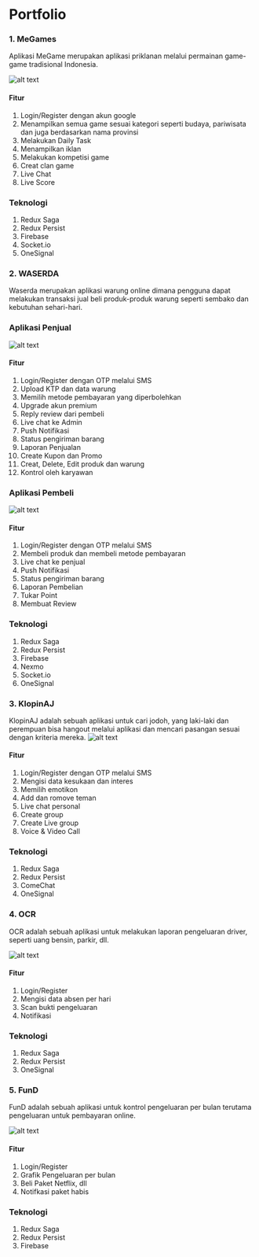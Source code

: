 # Portfolio
### 1. MeGames
  Aplikasi MeGame merupakan aplikasi priklanan melalui permainan game-game tradisional Indonesia.
  
  ![alt text](https://github.com/raka7/portfolio/blob/main/MeGems.png)
  
  #### Fitur
  1. Login/Register dengan akun google
  2. Menampilkan semua game sesuai kategori seperti budaya, pariwisata dan juga berdasarkan nama provinsi
  3. Melakukan Daily Task
  4. Menampilkan iklan
  5. Melakukan kompetisi game
  6. Creat clan game
  7. Live Chat
  8. Live Score
  
  ### Teknologi
  1. Redux Saga
  2. Redux Persist
  3. Firebase
  4. Socket.io
  5. OneSignal

### 2. WASERDA
  Waserda merupakan aplikasi warung online dimana pengguna dapat melakukan transaksi jual beli produk-produk warung seperti sembako dan kebutuhan sehari-hari.
  
  ### Aplikasi Penjual
  ![alt text](https://github.com/raka7/portfolio/blob/main/WaserPembeli.png)
  
  #### Fitur
  1. Login/Register dengan OTP melalui SMS
  2. Upload KTP dan data warung
  3. Memilih metode pembayaran yang diperbolehkan
  4. Upgrade akun premium
  5. Reply review dari pembeli
  6. Live chat ke Admin
  7. Push Notifikasi
  8. Status pengiriman barang
  9. Laporan Penjualan 
  10. Create Kupon dan Promo
  11. Creat, Delete, Edit produk dan warung
  12. Kontrol oleh karyawan
 
  ### Aplikasi Pembeli
  ![alt text](https://github.com/raka7/portfolio/blob/main/WaserdaPenjual.png)
  
  #### Fitur
  1. Login/Register dengan OTP melalui SMS
  3. Membeli produk dan membeli metode pembayaran
  4. Live chat ke penjual
  7. Push Notifikasi
  8. Status pengiriman barang
  9. Laporan Pembelian
  10. Tukar Point
  11. Membuat Review
    
  
  ### Teknologi
  1. Redux Saga
  2. Redux Persist
  3. Firebase
  4. Nexmo
  5. Socket.io
  6. OneSignal

### 3. KlopinAJ
  KlopinAJ adalah sebuah aplikasi untuk cari jodoh, yang laki-laki dan perempuan bisa hangout melalui aplikasi dan mencari pasangan sesuai dengan kriteria mereka.
  ![alt text](https://github.com/raka7/portfolio/blob/main/KloppinAJ.png)
  
  #### Fitur
  1. Login/Register dengan OTP melalui SMS
  3. Mengisi data kesukaan dan interes
  4. Memilih emotikon
  5. Add dan romove teman
  6. Live chat personal
  7. Create group
  8. Create Live group
  9. Voice & Video Call
  
  ### Teknologi
  1. Redux Saga
  2. Redux Persist
  3. ComeChat
  5. OneSignal

### 4. OCR
  OCR adalah sebuah aplikasi untuk melakukan laporan pengeluaran driver, seperti uang bensin, parkir, dll.
  
  ![alt text](https://github.com/raka7/portfolio/blob/main/OCR.png)
  
  #### Fitur
  1. Login/Register
  3. Mengisi data absen per hari
  4. Scan bukti pengeluaran
  5. Notifikasi
  
  ### Teknologi
  1. Redux Saga
  2. Redux Persist
  5. OneSignal

### 5. FunD
  FunD adalah sebuah aplikasi untuk kontrol pengeluaran per bulan terutama pengeluaran untuk pembayaran online.
  
  ![alt text](https://github.com/raka7/portfolio/blob/main/FunD.png)
  
  #### Fitur
  1. Login/Register
  3. Grafik Pengeluaran per bulan
  4. Beli Paket Netflix, dll
  5. Notifkasi paket habis
  
  ### Teknologi
  1. Redux Saga
  2. Redux Persist
  5. Firebase

